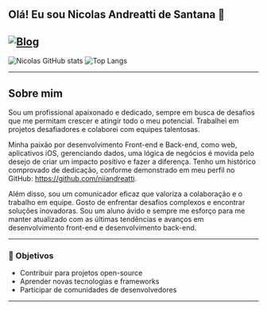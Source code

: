 ## Olá! Eu sou Nicolas Andreatti de Santana 👋
[![Blog](https://img.shields.io/badge/LinkedIn-0077B5?style=for-the-badge&logo=linkedin&logoColor=white)](https://www.linkedin.com/in/niiandreatti/)
---

![Nicolas GitHub stats](https://github-readme-stats.vercel.app/api?username=niiandreatti&show_icons=true&theme=Gradient) ![Top Langs](https://github-readme-stats.vercel.app/api/top-langs/?username=niiandreatti&layout=compact)

---

## Sobre mim
Sou um profissional apaixonado e dedicado, sempre em busca de desafios que me permitam crescer e atingir todo o meu potencial. Trabalhei em projetos desafiadores e colaborei com equipes talentosas.

Minha paixão por desenvolvimento Front-end e Back-end, como web, aplicativos iOS,
gerenciando dados, uma lógica de negócios é movida pelo desejo de criar um impacto positivo e fazer a diferença. Tenho um histórico comprovado de dedicação, conforme demonstrado em meu perfil no GitHub: https://github.com/niiandreatti. 

Além disso, sou um comunicador eficaz que valoriza a colaboração e o trabalho em equipe. Gosto de enfrentar desafios complexos e encontrar soluções inovadoras. Sou um aluno ávido e sempre me esforço para me manter atualizado com as últimas tendências e avanços em desenvolvimento front-end e desenvolvimento back-end.

---

### 🎯 Objetivos
- Contribuir para projetos open-source
- Aprender novas tecnologias e frameworks
- Participar de comunidades de desenvolvedores

---
